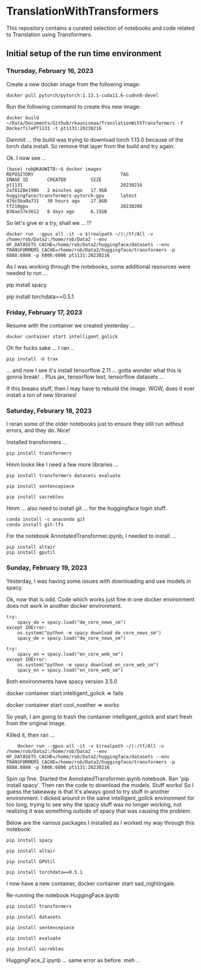 # TranslationWithTransformers
This repository contains a curated selection of notebooks and code related to Translation using Transformers. 

## Initial setup of the run time environment

### Thursday, February 16, 2023

Create a new docker image from the following image:

	docker pull pytorch/pytorch:1.13.1-cuda11.6-cudnn8-devel
	
Run the following command to create this new image:

	docker build ~/Data/Documents/Github/rkaunismaa/TranslationWithTransformers -f DockerfilePT1131 -t pt1131:20230216
	
Dammit ... the build was trying to download torch 1.13.0 because of the torch data install. So remove that layer from 
the build and try again. 

Ok. I now see ...

	(base) rob@KAUWITB:~$ docker images
	REPOSITORY                                TAG                            IMAGE ID       CREATED         SIZE
	pt1131                                    20230216                       2af8128e198b   2 minutes ago   17.9GB
	huggingface/transformers-pytorch-gpu      latest                         47dc5ba9a731   39 hours ago    17.8GB
	tf210gpu                                  20230208                       836ae37e3612   8 days ago      6.15GB
	
So let's give er a try, shall we ... !?

    docker run --gpus all -it -v $(realpath ~/):/tf/All -v /home/rob/Data2:/home/rob/Data2 --env HF_DATASETS_CACHE=/home/rob/Data2/huggingface/datasets --env TRANSFORMERS_CACHE=/home/rob/Data2/huggingface/transformers -p 8888:8888 -p 6006:6006 pt1131:20230216

As I was working through the notebooks, some additional resources were needed to run ...

pip install spacy

pip install torchdata==0.5.1

### Friday, February 17, 2023

Resume with the container we created yesterday ...

    docker container start intelligent_golick

Oh for fucks sake ... I ran ..

    pip install -U trax

... and now I see it's install tensorflow 2.11 ... gotta wonder what this is gonna break! .. 
Plus jax, tensorflow text, tensorflow datasets ...

If this breaks stuff, then I may have to rebuild the image. WOW, does it ever install a ton of new libraries!

### Saturday, Feburary 18, 2023

I reran some of the older notebooks just to ensure they still run without errors, and they do. Nice!

Installed transformers ...

    pip install transformers
    
Hmm looks like I need a few more libraries ...

    pip install transformers datasets evaluate
    
    pip install sentencepiece
    
    pip install sacrebleu
    
Hmm ... also need to install git ... for the huggingface login stuff.
    
    conda install -c anaconda git
    conda install git-lfs

For the notebook AnnotatedTransformer.ipynb, I needed to install ...

    pip install altair
    pip install gputil
    
### Sunday, February 19, 2023

Yesterday, I was having some issues with downloading and use models in spacy. 

Ok, now that is odd. Code which works just fine in one docker environment does not work in another docker environment. 

    try:
        spacy_de = spacy.load("de_core_news_sm")
    except IOError:
        os.system("python -m spacy download de_core_news_sm")
        spacy_de = spacy.load("de_core_news_sm")

    try:
        spacy_en = spacy.load("en_core_web_sm")
    except IOError:
        os.system("python -m spacy download en_core_web_sm")
        spacy_en = spacy.load("en_core_web_sm")
        
Both environments have spacy version 3.5.0

docker container start intelligent_golick => fails

docker container start cool_noether => works

So yeah, I am going to trash the container intelligent_golick and start fresh from the original image. 

Killed it, then ran ...


        docker run --gpus all -it -v $(realpath ~/):/tf/All -v /home/rob/Data2:/home/rob/Data2 --env HF_DATASETS_CACHE=/home/rob/Data2/huggingface/datasets --env TRANSFORMERS_CACHE=/home/rob/Data2/huggingface/transformers -p 8888:8888 -p 6006:6006 pt1131:20230216
        
Spin up fine. Started the AnnotatedTransformer.ipynb notebook. Ran 'pip install spacy'. Then ran the code to download the models. Stuff works! So I guess the takeaway is that it's always good to try stuff in another environment. I dicked around in the same intelligent_golick environment for too long, trying to see why the spacy stuff was no longer working, not realizing it was something outside of spacy that was causing the problem. 

Below are the various packages I installed as I worked my way through this notebook:

    pip install spacy
    
    pip install altair
    
    pip install GPUtil
    
    pip install torchdata==0.5.1
    
    
I now have a new container,  docker container start sad_nightingale.

Re-running the notebook HuggingFace.ipynb

    pip install transformers
    
    pip install datasets
    
    pip install sentencepiece
    
    pip install evaluate
    
    pip install sacrebleu
    
HuggingFace_2.ipynb ... same error as before. meh .. 



	



	



